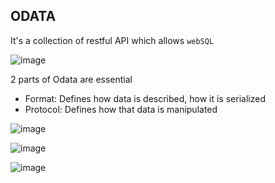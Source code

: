## ODATA

It's a collection of restful API which allows ``webSQL``

![image](https://github.com/patelaryan7751/ODATA/assets/59426397/f3ed3240-8874-4150-aebe-66e9b91d4d5b)


2 parts of Odata are essential 
- Format: Defines how data is described, how it is serialized
- Protocol: Defines how that data is manipulated

![image](https://github.com/patelaryan7751/ODATA/assets/59426397/7a6d2770-b4c3-4f14-aa5b-c23c01cdc001)
 
![image](https://github.com/patelaryan7751/ODATA/assets/59426397/acc630d8-3919-4b24-b59d-9c7b566c5c85)

![image](https://github.com/patelaryan7751/ODATA/assets/59426397/18944bc3-a6db-441a-a3a7-ae7c7125659e)

